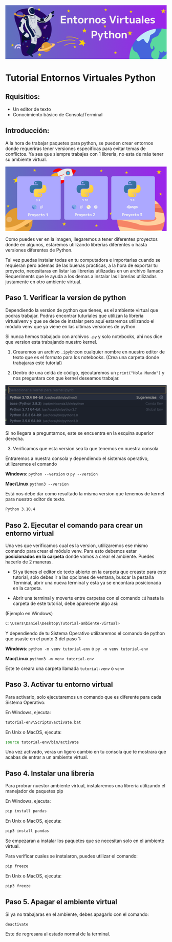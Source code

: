 <img src='src/img/Titular.png'>

# Tutorial Entornos Virtuales Python

## Rquisitios:
* Un editor de texto
* Conocimiento básico de Consola/Terminal

## Introducción:

A la hora de trabajar paquetes para python, se pueden crear entornos donde requeriras tener versiones especificas para evitar temas de conflictos. Ya sea que siempre trabajes con 1 librería, no esta de más tener su ambiente virtual.

<img src='src/img/Proyectos.png'>

Como puedes ver en la imagen, llegaremos a tener diferentes proyectos donde en algunos, estaremos utilizando librerías diferentes o hasta versiones diferentes de Python. 

Tal vez puedas instalar todas en tu computadora e importarlas cuando se requieran pero ademas de las buenas practicas, a la hora de exportar tu proyecto, necesitaras en listar las librerias utilizadas en un archivo llamado Requeriments que le ayuda a los demas a instalar las librerias utilizadas justamente en otro ambiente virtual.



## Paso 1. Verificar la version de python

Dependiendo la version de python que tienes, es el ambiente virtual que podras trabajar. Podras encontrar tuturiales que utilizan la libreria virtualvenv y que se debe de instalar pero aquí estaremos utilizando el módulo venv que ya viene en las ultimas versiones de python.

Si nunca hemos trabajado con archivos `.py` y solo notebooks, ahí nos dice que version esta trabajando nuestro kernel.

1. Crearemos un archivo `.ipybn`con cualquier nombre en nuestro editor de texto que es el formato para los notebooks. (Crea una carpeta donde trabajaras este tutorial)

2. Dentro de una celda de código, ejecutaremos un `print("Hola Mundo")` y nos preguntara con que kernel deseamos trabajar. 

<img src='src/img/version.png'>

Si no llegara a preguntarnos, este se encuentra en la esquina superior derecha.

3. Verificamos que esta version sea la que tenemos en nuestra consola

Entraremos a nuestra consola y dependiendo el sistemas operativo, utilizaremos el comando

**Windows**: `python --version` o `py --version` 

**Mac/Linux** `python3 --version`

Está nos debe dar como resultado la misma version que tenemos de kernel para nuestro editor de texto.
```Bash
Python 3.10.4
```

## Paso 2. Ejecutar el comando para crear un entorno virtual 

Una ves que verificamos cual es la version, utilizaremos ese mismo comando para crear el módulo venv. Para esto debemos estar **posicionados en la carpeta** donde vamos a crear el ambiente. Puedes hacerlo de 2 maneras.

* Si ya tienes el editor de texto abierto en la carpeta que creaste para este tutorial, solo debes ir a las opciones de ventana, buscar la pestaña Terminal, abrir una nueva terminal y esta ya se encontara posicionada en la carpeta.

* Abrir una terminal y moverte entre carpetas con el comando `cd` hasta la carpeta de este tutorial, debe aparecerte algo así:

(Ejemplo en Windows)
```Bash
C:\Users\Daniel\Desktop\Tutorial-ambiente-virtual>
```

Y dependiendo de tu Sistema Operativo utilizaremos el comando de python que usaste en el punto 3 del paso 1:

**Windows**: `python -m venv tutorial-env` o `py -m venv tutorial-env` 

**Mac/Linux** `python3 -m venv tutorial-env`

Este te creara una carpeta llamada `tutorial-venv` o `venv`

## Paso 3. Activar tu entorno virtual

Para activarlo, solo ejecutaremos un comando que es diferente para cada Sistema Operativo:

En Windows, ejecuta:

```Bash
tutorial-env\Scripts\activate.bat
```
En Unix o MacOS, ejecuta:

```Bash
source tutorial-env/bin/activate
```

Una vez activado, veras un ligero cambio en tu consola que te mostrara que acabas de entrar a un ambiente virtual.

## Paso 4. Instalar una librería 

Para probrar nuestor ambiente virtual, instalaremos una librería utilizando el manejador de paquetes pip

En Windows, ejecuta:

```Bash
pip install pandas
```
En Unix o MacOS, ejecuta:

```Bash
pip3 install pandas
```

Se empezaran a instalar los paquetes que se necesitan solo en el ambiente virtual.

Para verificar cuales se instalaron, puedes utilizar el comando:
```Bash
pip freeze
```
En Unix o MacOS, ejecuta:

```Bash
pip3 freeze
```

## Paso 5. Apagar el ambiente virtual

Si ya no trabajaras en el ambiente, debes apagarlo con el comando:

```Bash
deactivate
```

Este de regresara al estado normal de la terminal.
